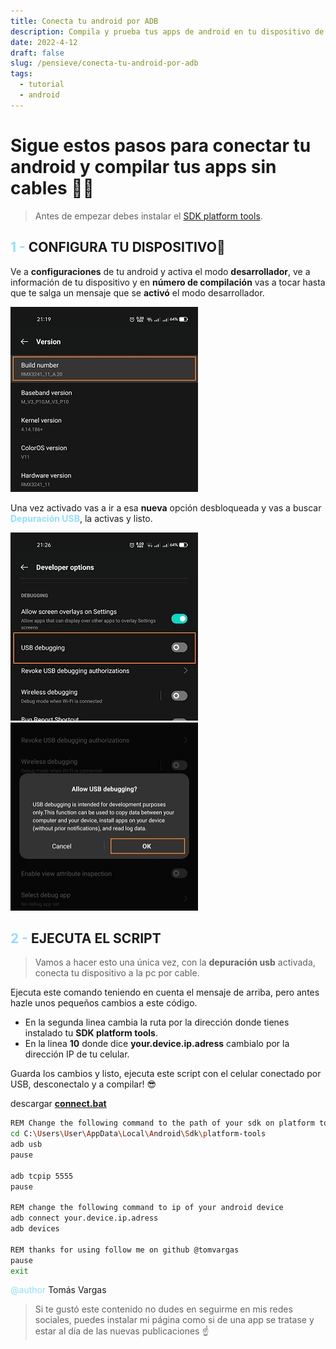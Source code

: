 ```yaml
---
title: Conecta tu android por ADB
description: Compila y prueba tus apps de android en tu dispositivo de manera inalámbrica
date: 2022-4-12
draft: false
slug: /pensieve/conecta-tu-android-por-adb
tags:
  - tutorial
  - android
---
```


# Sigue estos pasos para conectar tu android y compilar tus apps sin cables 💁‍♂️

> Antes de empezar debes instalar el [SDK platform tools](https://developer.android.com/studio/releases/platform-tools).

## <spam style="color:#93ddfb">1 - </spam> CONFIGURA TU DISPOSITIVO📱
Ve a **configuraciones** de tu android y activa el modo **desarrollador**, ve a información de tu dispositivo y en **número de compilación** vas a tocar hasta que te salga un mensaje que se **activó** el modo desarrollador.
<p style="width:250px; display:inline" align="center">
  <img alt="opciones de desarrollador" src="devoptions.jpg" >
</p>

Una vez activado vas a ir a esa **nueva** opción desbloqueada y vas a buscar <spam style="color:#93ddfb"><b>Depuración USB</b></spam>, la activas y listo.

<p style="width:250px; display:inline" align="center">
    <img alt="opciones de depuración usb" src="debug.jpg" > <br>
    <img alt="opciones de depuración usb" src="debug2.jpg" >
</p>

## <spam style="color:#93ddfb">2 - </spam> EJECUTA EL SCRIPT

> Vamos a hacer esto una única vez, con la **depuración usb** activada, conecta tu dispositivo a la pc por cable.

Ejecuta este comando teniendo en cuenta el mensaje de arriba, pero antes hazle unos pequeños cambios a este código.
* En la segunda linea cambia la ruta por la dirección donde tienes instalado tu **SDK platform tools**.
* En la linea **10** donde dice **your.device.ip.adress** cambialo por la dirección IP de tu celular.

Guarda los cambios y listo, ejecuta este script con el celular conectado por USB, desconectalo y a compilar! 😎

descargar <spam style="color:#93ddfb"><b><a href="https://gitlab.com/Tomvargas/assets-vape/-/raw/main/connect.bat?inline=false" download>connect.bat</a></b></spam>
```bash
REM Change the following command to the path of your sdk on platform tools
cd C:\Users\User\AppData\Local\Android\Sdk\platform-tools
adb usb
pause

adb tcpip 5555
pause

REM change the following command to ip of your android device
adb connect your.device.ip.adress
adb devices

REM thanks for using follow me on github @tomvargas
pause
exit
```

<span style="color:#93ddfb">@author </span>Tomás Vargas

> Si te gustó este contenido no dudes en seguirme en mis redes sociales, puedes instalar mi página como si de una app se tratase y estar al día de las nuevas publicaciones ☝️